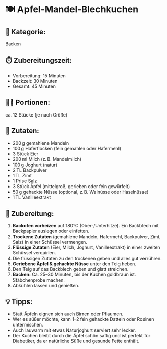 # 🍽️ Apfel-Mandel-Blechkuchen

## 🧾 Kategorie:

Backen

## ⏱️ Zubereitungszeit:

* Vorbereitung: 15 Minuten
* Backzeit: 30 Minuten
* Gesamt: 45 Minuten

## 👩‍🍳 Portionen:

ca. 12 Stücke (je nach Größe)

## 🧂 Zutaten:

* 200 g gemahlene Mandeln
* 100 g Haferflocken (fein gemahlen oder Hafermehl)
* 3 Stück Eier
* 200 ml Milch (z. B. Mandelmilch)
* 100 g Joghurt (natur)
* 2 TL Backpulver
* 1 TL Zimt
* 1 Prise Salz
* 3 Stück Äpfel (mittelgroß, gerieben oder fein gewürfelt)
* 50 g gehackte Nüsse (optional, z. B. Walnüsse oder Haselnüsse)
* 1 TL Vanilleextrakt

## 🔪 Zubereitung:

1. **Backofen vorheizen** auf 180°C (Ober-/Unterhitze). Ein Backblech mit Backpapier auslegen oder einfetten.
2. **Trockene Zutaten** (gemahlene Mandeln, Hafermehl, Backpulver, Zimt, Salz) in einer Schüssel vermengen.
3. **Flüssige Zutaten** (Eier, Milch, Joghurt, Vanilleextrakt) in einer zweiten Schüssel verquirlen.
4. Die flüssigen Zutaten zu den trockenen geben und alles gut verrühren.
5. **Geriebene Äpfel & gehackte Nüsse** unter den Teig heben.
6. Den Teig auf das Backblech geben und glatt streichen.
7. **Backen:** Ca. 25–30 Minuten, bis der Kuchen goldbraun ist. Stäbchenprobe machen.
8. Abkühlen lassen und genießen.

## 💡 Tipps:

* Statt Äpfeln eignen sich auch Birnen oder Pflaumen.
* Wer es süßer möchte, kann 1–2 fein gehackte Datteln oder Rosinen untermischen.
* Auch lauwarm mit etwas Naturjoghurt serviert sehr lecker.
* Der Kuchen bleibt durch die Äpfel schön saftig und ist perfekt für Diabetiker, da er natürliche Süße und gesunde Fette enthält.
